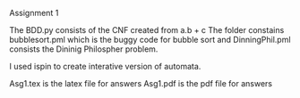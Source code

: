 Assignment 1


The BDD.py consists of the CNF created from a.b + c
The folder constains bubblesort.pml which is the buggy code for bubble sort 
and DinningPhil.pml consists the Dininig Philospher problem.

I used ispin to create interative version of automata.


Asg1.tex is the latex file for answers
Asg1.pdf is the pdf file for answers
